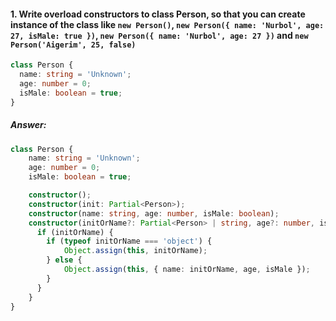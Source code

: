 #### 1. Write overload constructors to class Person, so that you can create instance of the class like `new Person()`, `new Person({ name: 'Nurbol', age: 27, isMale: true })`, `new Person({ name: 'Nurbol', age: 27 })` and `new Person('Aigerim', 25, false)`
```ts
class Person {
  name: string = 'Unknown';
  age: number = 0;
  isMale: boolean = true;
}
```
##### Answer:
```ts
class Person {
    name: string = 'Unknown';
    age: number = 0;
    isMale: boolean = true;

    constructor();
    constructor(init: Partial<Person>);
    constructor(name: string, age: number, isMale: boolean);  
    constructor(initOrName?: Partial<Person> | string, age?: number, isMale?: boolean) {
      if (initOrName) {
        if (typeof initOrName === 'object') {
            Object.assign(this, initOrName);
        } else {
            Object.assign(this, { name: initOrName, age, isMale });
        }
      }
    }
}
```
